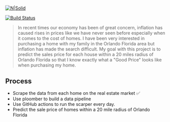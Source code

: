 
# 


[![N|Solid](https://cldup.com/dTxpPi9lDf.thumb.png)](https://nodesource.com/products/nsolid)

[![Build Status](https://travis-ci.org/joemccann/dillinger.svg?branch=master)](https://travis-ci.org/joemccann/dillinger)

>In recent times our economy has been of great concern, inflation has caused rises in prices like we have never seen before especially when it comes to the cost of homes. I have been very interested in purchasing a home with my family in the Orlando Florida area but inflation has made the search difficult. My goal with this project is to predict the sales price for each house within a 20 miles radius of Orlando Florida so that I know exactly what a "Good Price" looks like when purchasing my home.

## Process

- Scrape the data from each home on the real estate market ✅
- Use ploomber to build a data pipeline
- Use GitHub actions to run the scarper every day.
- Predict the sale price of homes within a 20 mile radius of Orlando Florida


